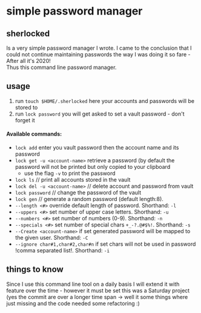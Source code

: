 # simple password manager

## sherlocked
Is a very simple password manager I wrote. I came to the conclusion that I could not continue
maintaining passwords the way I was doing it so fare - After all it's 2020! <br>
Thus this command line password manager.


## usage
1. run `touch $HOME/.sherlocked` here your accounts and passwords will be stored to
2. run `lock password` you will get asked to set a vault password - don't forget it
#### Available commands:
* `lock add` enter you vault password then the account name and its password
* `lock get -u <account-name>` retrieve a password (by default the password will not be printed but only copied to your clipboard
  * use the flag `-v` to print the password
* `lock ls` // print all accounts stored in the vault
* `lock del -u <account-name>` // delete account and password from vault
* `lock password` // change the password of the vault
*  `lock gen` // generate a random password (default length:8).
  * `--length <#>` override default length of password. Shorthand: `-l`
  * `--uppers <#>` set number of upper case letters. Shorthand: `-u`
  * `--numbers <#>` set number of numbers (0-9). Shorthand: `-n`
  * `--specials <#>` set number of special chars `+_-?.@#$%!`. Shorthand: `-s`
  * `--Create <account-name>` if set generated password will be mapped to the given user. Shorthand: `-C`
  * `--ignore char#1,char#2,char#n` if set chars will not be used in password !comma separated list!. Shorthand: `-i`


## things to know
Since I use this command line tool on a daily basis I will extend it with feature over the time - however it must be set this was a Saturday project (yes the commit are over a longer time span -> well it some things where just missing and the code needed some refactoring :)
